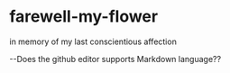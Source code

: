 # farewell-my-flower
in memory of my last conscientious affection

--Does the github editor supports Markdown language??
